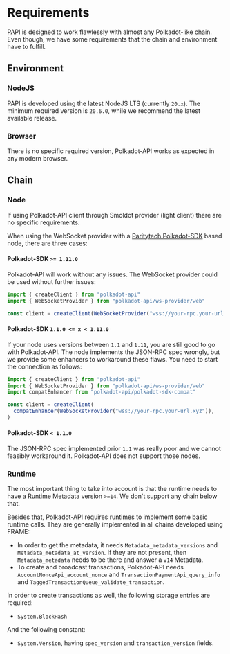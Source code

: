 # Requirements

PAPI is designed to work flawlessly with almost any Polkadot-like chain. Even though, we have some requirements that the chain and environment have to fulfill.

## Environment

### NodeJS

PAPI is developed using the latest NodeJS LTS (currently `20.x`). The minimum required version is `20.6.0`, while we recommend the latest available release.

### Browser

There is no specific required version, Polkadot-API works as expected in any modern browser.

## Chain

### Node

If using Polkadot-API client through Smoldot provider (light client) there are no specific requirements.

When using the WebSocket provider with a [Paritytech Polkadot-SDK](https://github.com/paritytech/polkadot-sdk) based node, there are three cases:

#### Polkadot-SDK `>= 1.11.0`

Polkadot-API will work without any issues. The WebSocket provider could be used without further issues:

```ts
import { createClient } from "polkadot-api"
import { WebSocketProvider } from "polkadot-api/ws-provider/web"

const client = createClient(WebSocketProvider("wss://your-rpc.your-url.xyz"))
```

#### Polkadot-SDK `1.1.0 <= x < 1.11.0`

If your node uses versions between `1.1` and `1.11`, you are still good to go with Polkadot-API. The node implements the JSON-RPC spec wrongly, but we provide some enhancers to workaround these flaws. You need to start the connection as follows:

```ts
import { createClient } from "polkadot-api"
import { WebSocketProvider } from "polkadot-api/ws-provider/web"
import compatEnhancer from "polkadot-api/polkadot-sdk-compat"

const client = createClient(
  compatEnhancer(WebSocketProvider("wss://your-rpc.your-url.xyz")),
)
```

#### Polkadot-SDK `< 1.1.0`

The JSON-RPC spec implemented prior `1.1` was really poor and we cannot feasibly workaround it. Polkadot-API does not support those nodes.

### Runtime

The most important thing to take into account is that the runtime needs to have a Runtime Metadata version `>=14`. We don't support any chain below that.

Besides that, Polkadot-API requires runtimes to implement some basic runtime calls. They are generally implemented in all chains developed using FRAME:

- In order to get the metadata, it needs `Metadata_metadata_versions` and `Metadata_metadata_at_version`. If they are not present, then `Metadata_metadata` needs to be there and answer a `v14` Metadata.
- To create and broadcast transactions, Polkadot-API needs `AccountNonceApi_account_nonce` and `TransactionPaymentApi_query_info` and `TaggedTransactionQueue_validate_transaction`.

In order to create transactions as well, the following storage entries are required:

- `System.BlockHash`

And the following constant:

- `System.Version`, having `spec_version` and `transaction_version` fields.
